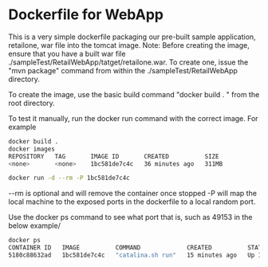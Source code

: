# Dockerfile for WebApp

This is a very simple dockerfile packaging our pre-built sample application, retailone, war file into the tomcat image.
Note:
Before creating the image, ensure that you have a built war file ./sampleTest/RetailWebApp/tatget/retailone.war.
To create one, issue the "mvn package" command from within the ./sampleTest/RetailWebApp directory.
 
To create the image, use the basic build command "docker build . " from the root directory.

To test it manually, run the docker run command with the correct image.  For example
```bash
docker build . 
docker images
REPOSITORY   TAG       IMAGE ID       CREATED          SIZE
<none>       <none>    1bc581de7c4c   36 minutes ago   311MB
```

```bash
docker run -d --rm -P 1bc581de7c4c
```
--rm is optional and will remove the container once stopped
-P will map the local machine to the exposed ports in the dockerfile to a local random port.

Use the docker ps command to see what port that is, such as 49153 in the below example/
```bash
docker ps
CONTAINER ID   IMAGE          COMMAND             CREATED          STATUS          PORTS                     NAMES
5180c88632ad   1bc581de7c4c   "catalina.sh run"   15 minutes ago   Up 15 minutes   0.0.0.0:49153->8080/tcp   recursing_mirzakhani
```